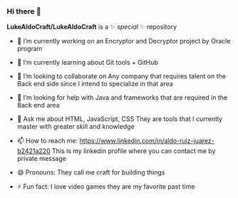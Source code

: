 ### Hi there 👋

**LukeAldoCraft/LukeAldoCraft** is a ✨ _special_ ✨ repository 


- 🔭 I’m currently working on an Encryptor and Decryptor project by Oracle program

- 🌱 I’m currently learning about  Git tools + GitHub

- 👯 I’m looking to collaborate on Any company that requires talent on the Back end side since I intend to specialize in that area

- 🤔 I’m looking for help with Java and frameworks that are required in the Back end area

- 💬 Ask me about HTML, JavaScript, CSS  They are tools that I currently master with greater skill and knowledge

- 📫 How to reach me: https://www.linkedin.com/in/aldo-ruiz-juarez-b2421a220 This is my linkedin profile where you can contact me by private message

- 😄 Pronouns: They call me craft for building things

- ⚡ Fun fact:  I love video games they are my favorite past time

